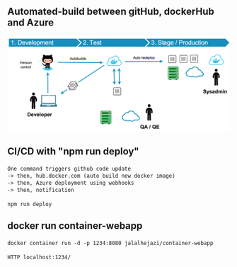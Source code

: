 ## Automated-build between gitHub, dockerHub and Azure

<img   src="https://raw.githubusercontent.com/Jalalhejazi/container-webapp/master/public/ci-cd-workflow.png" alt="ci cd"/></img>


## CI/CD with "npm run deploy"

```
One command triggers github code update 
-> then, hub.docker.com (auto build new docker image) 
-> then, Azure deployment using webhooks
-> then, notification 

npm run deploy

```


## docker run container-webapp 

```
docker container run -d -p 1234:8080 jalalhejazi/container-webapp

HTTP localhost:1234/
```
